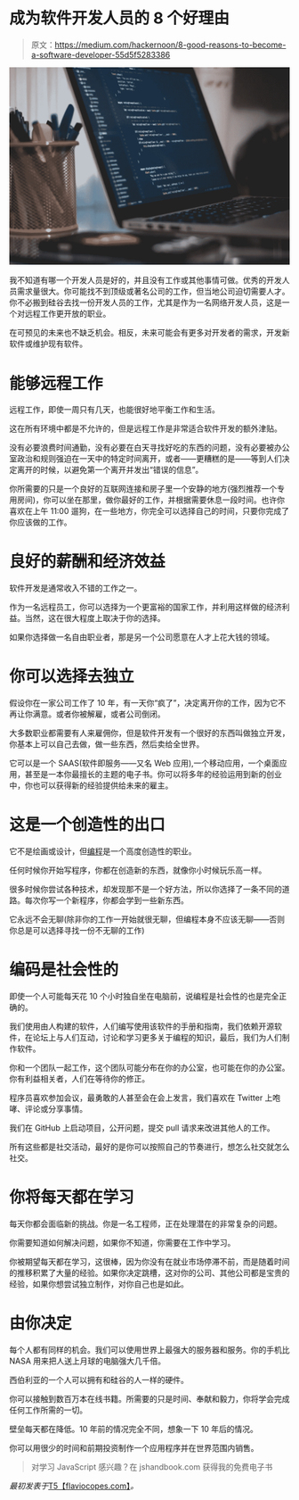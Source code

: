 # 成为软件开发人员的 8 个好理由

> 原文：<https://medium.com/hackernoon/8-good-reasons-to-become-a-software-developer-55d5f5283386>

![](img/edce77fa1e2891baf97b90de4fe621b1.png)

我不知道有哪一个开发人员是好的，并且没有工作或其他事情可做。优秀的开发人员需求量很大。你可能找不到顶级或著名公司的工作，但当地公司迫切需要人才。你不必搬到硅谷去找一份开发人员的工作，尤其是作为一名网络开发人员，这是一个对远程工作更开放的职业。

在可预见的未来也不缺乏机会。相反，未来可能会有更多对开发者的需求，开发新软件或维护现有软件。

# 能够远程工作

远程工作，即使一周只有几天，也能很好地平衡工作和生活。

这在所有环境中都是不允许的，但是远程工作是非常适合软件开发的额外津贴。

没有必要浪费时间通勤，没有必要在白天寻找好吃的东西的问题，没有必要被办公室政治和规则强迫在一天中的特定时间离开，或者——更糟糕的是——等到人们决定离开的时候，以避免第一个离开并发出“错误的信息”。

你所需要的只是一个良好的互联网连接和房子里一个安静的地方(强烈推荐一个专用房间)，你可以坐在那里，做你最好的工作，并根据需要休息一段时间。也许你喜欢在上午 11:00 遛狗，在一些地方，你完全可以选择自己的时间，只要你完成了你应该做的工作。

# 良好的薪酬和经济效益

软件开发是通常收入不错的工作之一。

作为一名远程员工，你可以选择为一个更富裕的国家工作，并利用这样做的经济利益。当然，这在很大程度上取决于你的选择。

如果你选择做一名自由职业者，那是另一个公司愿意在人才上花大钱的领域。

# 你可以选择去独立

假设你在一家公司工作了 10 年，有一天你“疯了”，决定离开你的工作，因为它不再让你满意。或者你被解雇，或者公司倒闭。

大多数职业都需要有人来雇佣你，但是软件开发有一个很好的东西叫做独立开发，你基本上可以自己去做，做一些东西，然后卖给全世界。

它可以是一个 SAAS(软件即服务——又名 Web 应用),一个移动应用，一个桌面应用，甚至是一本你最擅长的主题的电子书。你可以将多年的经验运用到新的创业中，你也可以获得新的经验提供给未来的雇主。

# 这是一个创造性的出口

它不是绘画或设计，但[编程](https://hackernoon.com/tagged/programming)是一个高度创造性的职业。

任何时候你开始写程序，你都在创造新的东西，就像你小时候玩乐高一样。

很多时候你尝试各种技术，却发现那不是一个好方法，所以你选择了一条不同的道路。每次你写一个新程序，你都会学到一些新东西。

它永远不会无聊(除非你的工作一开始就很无聊，但编程本身不应该无聊——否则你总是可以选择寻找一份不无聊的工作)

# 编码是社会性的

即使一个人可能每天花 10 个小时独自坐在电脑前，说编程是社会性的也是完全正确的。

我们使用由人构建的软件，人们编写使用该软件的手册和指南，我们依赖开源软件，在论坛上与人们互动，讨论和学习更多关于编程的知识，最后，我们为人们制作软件。

你和一个团队一起工作，这个团队可能分布在你的办公室，也可能在你的办公室。你有利益相关者，人们在等待你的修正。

程序员喜欢参加会议，最勇敢的人甚至会在会上发言，我们喜欢在 Twitter 上咆哮、评论或分享事情。

我们在 GitHub 上启动项目，公开问题，提交 pull 请求来改进其他人的工作。

所有这些都是社交活动，最好的是你可以按照自己的节奏进行，想怎么社交就怎么社交。

# 你将每天都在学习

每天你都会面临新的挑战。你是一名工程师，正在处理潜在的非常复杂的问题。

你需要知道如何解决问题，如果你不知道，你需要在工作中学习。

你被期望每天都在学习，这很棒，因为你没有在就业市场停滞不前，而是随着时间的推移积累了大量的经验。如果你决定跳槽，这对你的公司、其他公司都是宝贵的经验，如果你想尝试独立制作，对你自己也是如此。

# 由你决定

每个人都有同样的机会。我们可以使用世界上最强大的服务器和服务。你的手机比 NASA 用来把人送上月球的电脑强大几千倍。

西伯利亚的一个人可以拥有和硅谷的人一样的硬件。

你可以接触到数百万本在线书籍。所需要的只是时间、奉献和毅力，你将学会完成任何工作所需的一切。

壁垒每天都在降低。10 年前的情况完全不同，想象一下 10 年后的情况。

你可以用很少的时间和前期投资制作一个应用程序并在世界范围内销售。

> 对学习 JavaScript 感兴趣？在 jshandbook.com 获得我的免费电子书

*最初发表于*[T5【flaviocopes.com】](https://flaviocopes.com/good-reasons-become-software-developer/)*。*